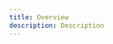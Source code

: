 ```yaml
---
title: Overview
description: Description
---
```


<inline-fragment platform="js" src="~/lib/interactions/fragments/js/overview.md"></inline-fragment>
